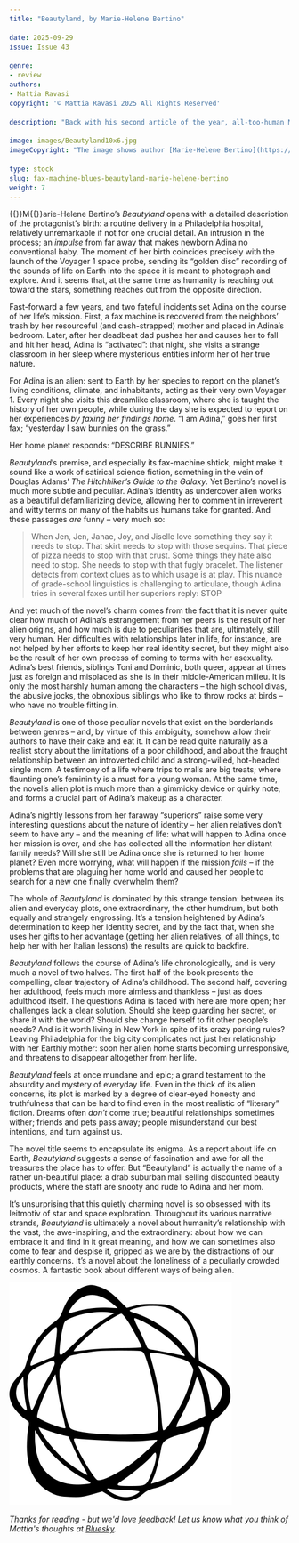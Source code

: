 ```yaml
---
title: "Beautyland, by Marie-Helene Bertino"

date: 2025-09-29
issue: Issue 43

genre:
- review
authors:
- Mattia Ravasi
copyright: '© Mattia Ravasi 2025 All Rights Reserved'

description: "Back with his second article of the year, all-too-human Mattia Ravasi takes a close look at one of those infinitely strange and wonderful things that only seem commonplace to us because they are so familiar… I'm referring, of course, to books, in this case Marie-Helene Bertino's 'Beautyland'. What will we glean from his musings, and why are we so keen to know more?"

image: images/Beautyland10x6.jpg
imageCopyright: "The image shows author [Marie-Helene Bertino](https://en.wikipedia.org/wiki/Marie-Helene_Bertino) and [the book's cover](https://en.wikipedia.org/wiki/Beautyland), both from Wikipedia."

type: stock
slug: fax-machine-blues-beautyland-marie-helene-bertino
weight: 7
---
```


{{<glyph>}}M{{</glyph>}}arie-Helene Bertino’s *Beautyland* opens with a detailed description of the protagonist’s birth: a routine delivery in a Philadelphia hospital, relatively unremarkable if not for one crucial detail. An intrusion in the process; an *impulse* from far away that makes newborn Adina no conventional baby. The moment of her birth coincides precisely with the launch of the Voyager 1 space probe, sending its “golden disc” recording of the sounds of life on Earth into the space it is meant to photograph and explore. And it seems that, at the same time as humanity is reaching out toward the stars, something reaches out from the opposite direction.

Fast-forward a few years, and two fateful incidents set Adina on the course of her life’s mission. First, a fax machine is recovered from the neighbors’ trash by her resourceful (and cash-strapped) mother and placed in Adina’s bedroom. Later, after her deadbeat dad pushes her and causes her to fall and hit her head, Adina is “activated”: that night, she visits a strange classroom in her sleep where mysterious entities inform her of her true nature.

For Adina is an alien: sent to Earth by her species to report on the planet’s living conditions, climate, and inhabitants, acting as their very own Voyager 1. Every night she visits this dreamlike classroom, where she is taught the history of her own people, while during the day she is expected to report on her experiences *by faxing her findings home*. “I am Adina,” goes her first fax; “yesterday I saw bunnies on the grass.”

Her home planet responds: “DESCRIBE BUNNIES.”

*Beautyland*’s premise, and especially its fax-machine shtick, might make it sound like a work of satirical science fiction, something in the vein of Douglas Adams’ *The Hitchhiker’s Guide to the Galaxy*. Yet Bertino’s novel is much more subtle and peculiar. Adina’s identity as undercover alien works as a beautiful defamiliarizing device, allowing her to comment in irreverent and witty terms on many of the habits us humans take for granted. And these passages *are* funny – very much so:

> When Jen, Jen, Janae, Joy, and Jiselle love something they say it needs to stop. That skirt needs to stop with those sequins. That piece of pizza needs to stop with that crust. Some things they hate also need to stop. She needs to stop with that fugly bracelet. The listener detects from context clues as to which usage is at play. This nuance of grade-school linguistics is challenging to articulate, though Adina tries in several faxes until her superiors reply: STOP

And yet much of the novel’s charm comes from the fact that it is never quite clear how much of Adina’s estrangement from her peers is the result of her alien origins, and how much is due to peculiarities that are, ultimately, still very human. Her difficulties with relationships later in life, for instance, are not helped by her efforts to keep her real identity secret, but they might also be the result of her own process of coming to terms with her asexuality. Adina’s best friends, siblings Toni and Dominic, both queer, appear at times just as foreign and misplaced as she is in their middle-American milieu. It is only the most harshly human among the characters – the high school divas, the abusive jocks, the obnoxious siblings who like to throw rocks at birds – who have no trouble fitting in.

*Beautyland* is one of those peculiar novels that exist on the borderlands between genres – and, by virtue of this ambiguity, somehow allow their authors to have their cake and eat it. It can be read quite naturally as a realist story about the limitations of a poor childhood, and about the fraught relationship between an introverted child and a strong-willed, hot-headed single mom. A testimony of a life where trips to malls are big treats; where flaunting one’s femininity is a must for a young woman. At the same time, the novel’s alien plot is much more than a gimmicky device or quirky note, and forms a crucial part of Adina’s makeup as a character.

Adina’s nightly lessons from her faraway “superiors” raise some very interesting questions about the nature of identity – her alien relatives don’t seem to have any – and the meaning of life: what will happen to Adina once her mission is over, and she has collected all the information her distant family needs? Will she still be Adina once she is returned to her home planet? Even more worrying, what will happen if the mission *fails* – if the problems that are plaguing her home world and caused her people to search for a new one finally overwhelm them?

The whole of *Beautyland* is dominated by this strange tension: between its alien and everyday plots, one extraordinary, the other humdrum, but both equally and strangely engrossing. It’s a tension heightened by Adina’s determination to keep her identity secret, and by the fact that, when she uses her gifts to her advantage (getting her alien relatives, of all things, to help her with her Italian lessons) the results are quick to backfire.

*Beautyland* follows the course of Adina’s life chronologically, and is very much a novel of two halves. The first half of the book presents the compelling, clear trajectory of Adina’s childhood. The second half, covering her adulthood, feels much more aimless and thankless – just as does adulthood itself. The questions Adina is faced with here are more open; her challenges lack a clear solution. Should she keep guarding her secret, or share it with the world? Should she change herself to fit other people’s needs? And is it worth living in New York in spite of its crazy parking rules? Leaving Philadelphia for the big city complicates not just her relationship with her Earthly mother: soon her alien home starts becoming unresponsive, and threatens to disappear altogether from her life.

*Beautyland* feels at once mundane and epic; a grand testament to the absurdity and mystery of everyday life. Even in the thick of its alien concerns, its plot is marked by a degree of clear-eyed honesty and truthfulness that can be hard to find even in the most realistic of “literary” fiction. Dreams often *don’t* come true; beautiful relationships sometimes wither; friends and pets pass away; people misunderstand our best intentions, and turn against us.

The novel title seems to encapsulate its enigma. As a report about life on Earth, *Beautyland* suggests a sense of fascination and awe for all the treasures the place has to offer. But “Beautyland” is actually the name of a rather un-beautiful place: a drab suburban mall selling discounted beauty products, where the staff are snooty and rude to Adina and her mom.

It’s unsurprising that this quietly charming novel is so obsessed with its leitmotiv of star and space exploration. Throughout its various narrative strands, *Beautyland* is ultimately a novel about humanity’s relationship with the vast, the awe-inspiring, and the extraordinary: about how we can embrace it and find in it great meaning, and how we can sometimes also come to fear and despise it, gripped as we are by the distractions of our earthly concerns. It’s a novel about the loneliness of a peculiarly crowded cosmos. A fantastic book about different ways of being alien.

![Orbit-lrg](images/Orbit.svg)

*Thanks for reading - but we'd love feedback! Let us know what you think of Mattia's thoughts at [Bluesky](https://bsky.app/profile/mythaxis.bsky.social).*
